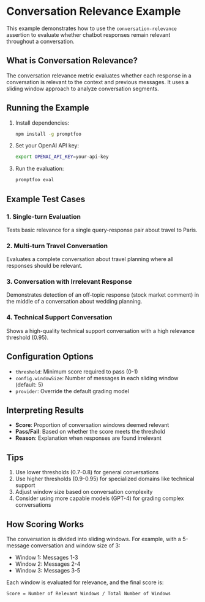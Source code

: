 # Conversation Relevance Example

This example demonstrates how to use the `conversation-relevance` assertion to evaluate whether chatbot responses remain relevant throughout a conversation.

## What is Conversation Relevance?

The conversation relevance metric evaluates whether each response in a conversation is relevant to the context and previous messages. It uses a sliding window approach to analyze conversation segments.

## Running the Example

1. Install dependencies:
   ```bash
   npm install -g promptfoo
   ```

2. Set your OpenAI API key:
   ```bash
   export OPENAI_API_KEY=your-api-key
   ```

3. Run the evaluation:
   ```bash
   promptfoo eval
   ```

## Example Test Cases

### 1. Single-turn Evaluation
Tests basic relevance for a single query-response pair about travel to Paris.

### 2. Multi-turn Travel Conversation
Evaluates a complete conversation about travel planning where all responses should be relevant.

### 3. Conversation with Irrelevant Response
Demonstrates detection of an off-topic response (stock market comment) in the middle of a conversation about wedding planning.

### 4. Technical Support Conversation
Shows a high-quality technical support conversation with a high relevance threshold (0.95).

## Configuration Options

- `threshold`: Minimum score required to pass (0-1)
- `config.windowSize`: Number of messages in each sliding window (default: 5)
- `provider`: Override the default grading model

## Interpreting Results

- **Score**: Proportion of conversation windows deemed relevant
- **Pass/Fail**: Based on whether the score meets the threshold
- **Reason**: Explanation when responses are found irrelevant

## Tips

1. Use lower thresholds (0.7-0.8) for general conversations
2. Use higher thresholds (0.9-0.95) for specialized domains like technical support
3. Adjust window size based on conversation complexity
4. Consider using more capable models (GPT-4) for grading complex conversations

## How Scoring Works

The conversation is divided into sliding windows. For example, with a 5-message conversation and window size of 3:
- Window 1: Messages 1-3
- Window 2: Messages 2-4
- Window 3: Messages 3-5

Each window is evaluated for relevance, and the final score is:
```
Score = Number of Relevant Windows / Total Number of Windows
```